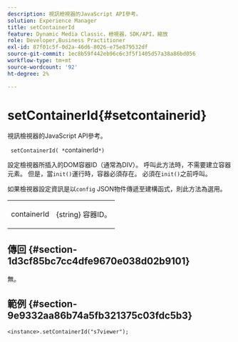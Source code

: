 ```yaml
---
description: 視訊檢視器的JavaScript API參考。
solution: Experience Manager
title: setContainerId
feature: Dynamic Media Classic，檢視器，SDK/API，縮放
role: Developer,Business Practitioner
exl-id: 87f01c5f-0d2a-46d6-8026-e75e879532df
source-git-commit: 1ec8b59f442eb96c6c3f5f1405d57a38a86bd056
workflow-type: tm+mt
source-wordcount: '92'
ht-degree: 2%

---
```


# setContainerId{#setcontainerid}

視訊檢視器的JavaScript API參考。

` setContainerId( *`containerId`*)`

設定檢視器所插入的DOM容器ID（通常為DIV）。 呼叫此方法時，不需要建立容器元素。 但是，當`init()`運行時，容器必須存在。 必須在`init()`之前呼叫。

如果檢視器設定資訊是以`config` JSON物件傳遞至建構函式，則此方法為選用。

<table id="table_896DFF34A68A403DB93A6D597461A573"> 
 <tbody> 
  <tr> 
   <td colname="col1"> <p> <span class="codeph"> <span class="varname"> containerId  </span> </span> </p> </td> 
   <td colname="col2"> <p> <span class="codeph"> {string} </span> 容器ID。 </p> </td> 
  </tr> 
 </tbody> 
</table>

## 傳回 {#section-1d3cf85bc7cc4dfe9670e038d02b9101}

無。

## 範例 {#section-9e9332aa86b74a5fb321375c03fdc5b3}

```
<instance>.setContainerId("s7viewer");
```
